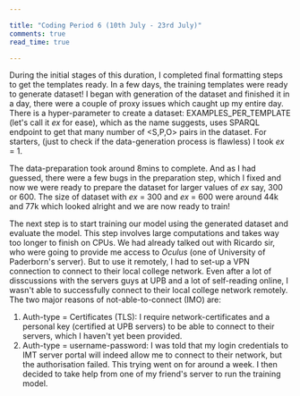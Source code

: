 ```yaml
---

title: "Coding Period 6 (10th July - 23rd July)"
comments: true
read_time: true

---
```


During the initial stages of this duration, I completed final formatting steps to get the templates ready. In a few days, the training templates were ready to generate dataset! I began with generation of the dataset and finished it in a day, there were a couple of proxy issues which caught up my entire day. There is a hyper-parameter to create a dataset: EXAMPLES_PER_TEMPLATE (let's call it *ex* for ease), which as the name suggests, uses SPARQL endpoint to get that many number of <S,P,O> pairs in the dataset. For starters, (just to check if the data-generation process is flawless) I took *ex* = 1.

The data-preparation took around 8mins to complete. And as I had guessed, there were a few bugs in the preparation step, which I fixed and now we were ready to prepare the dataset for larger values of *ex* say, 300 or 600. The size of dataset with *ex* = 300 and *ex* = 600 were around 44k and 77k which looked alright and we are now ready to train!

The next step is to start training our model using the generated dataset and evaluate the model. This step involves large computations and takes way too longer to finish on CPUs. We had already talked out with Ricardo sir, who were going to provide me access to *Oculus* (one of University of Paderborn's server). But to use it remotely, I had to set-up a VPN connection to connect to their local college network. Even after a lot of disscussions with the servers guys at UPB and a lot of self-reading online, I wasn't able to successfully connect to their local college network remotely. The two major reasons of not-able-to-connect (IMO) are:
1. Auth-type = Certificates (TLS): I require network-certificates and a personal key (certified at UPB servers) to be able to connect to their servers, which I haven't yet been provided.
2. Auth-type = username-password: I was told that my login credentials to IMT server portal will indeed allow me to connect to their network, but the authorisation failed. 
This trying went on for around a week. I then decided to take help from one of my friend's server to run the training model. 


